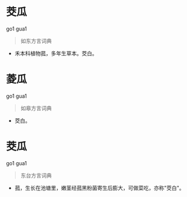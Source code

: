 # 茭瓜
go1 gua1
> 如东方言词典
- 禾本科植物菰，多年生草本。茭白。

# 菱瓜
go1 gua1
> 如皋方言词典
- 茭白。

# 茭瓜
go1 gua1
> 东台方言词典
- 菰，生长在池塘里，嫩茎经菰黑粉菌寄生后膨大，可做菜吃，亦称"茭白"。
